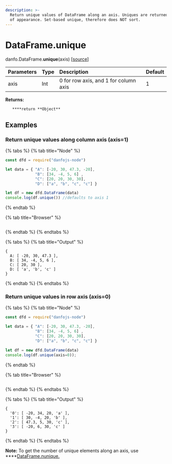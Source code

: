 ```yaml
---
description: >-
  Return unique values of DataFrame along an axis. Uniques are returned in order
  of appearance. Set-based unique, therefore does NOT sort.
---
```


# DataFrame.unique

danfo.DataFrame.**unique**\(axis\) \[[source](https://github.com/opensource9ja/danfojs/blob/f84d7f53f2b0639e464f9483fb5cea969ad913d6/danfojs/src/core/frame.js#L1945)\]

| Parameters | Type | Description | Default |
| :--- | :--- | :--- | :--- |
| axis | Int |  0 for row axis, and 1 for column axis | 1 |

**Returns:**

       ****return **Object**

## **Examples**

### Return unique values along column axis \(axis=1\)

{% tabs %}
{% tab title="Node" %}
```javascript
const dfd = require("danfojs-node")

let data = { "A": [-20, 30, 47.3, -20],
             "B": [34, -4, 5, 6] ,
             "C": [20, 20, 30, 30],
             "D": ["a", "b", "c", "c"] }

let df = new dfd.DataFrame(data)
console.log(df.unique()) //defaults to axis 1
```
{% endtab %}

{% tab title="Browser" %}
```

```
{% endtab %}
{% endtabs %}

{% tabs %}
{% tab title="Output" %}
```text
{
  A: [ -20, 30, 47.3 ],
  B: [ 34, -4, 5, 6 ],
  C: [ 20, 30 ],
  D: [ 'a', 'b', 'c' ]
}
```
{% endtab %}
{% endtabs %}

### Return unique values in row axis \(axis=0\)

{% tabs %}
{% tab title="Node" %}
```javascript
const dfd = require("danfojs-node")

let data = { "A": [-20, 30, 47.3, -20],
             "B": [34, -4, 5, 6] ,
             "C": [20, 20, 30, 30],
             "D": ["a", "b", "c", "c"] }

let df = new dfd.DataFrame(data)
console.log(df.unique(axis=0));
```
{% endtab %}

{% tab title="Browser" %}
```

```
{% endtab %}
{% endtabs %}

{% tabs %}
{% tab title="Output" %}
```text
{
  '0': [ -20, 34, 20, 'a' ],
  '1': [ 30, -4, 20, 'b' ],
  '2': [ 47.3, 5, 30, 'c' ],
  '3': [ -20, 6, 30, 'c' ]
}
```
{% endtab %}
{% endtabs %}

**Note:** To get the number of unique elements along an axis, use ****[DataFrame.nunique.](dataframe.nunique-1.md)

